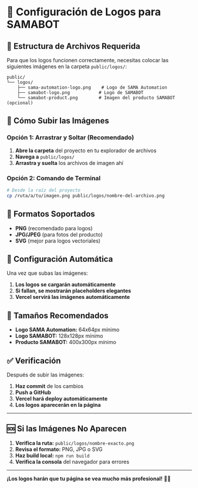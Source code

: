 # 🎨 Configuración de Logos para SAMABOT

## 📁 Estructura de Archivos Requerida

Para que los logos funcionen correctamente, necesitas colocar las siguientes imágenes en la carpeta `public/logos/`:

```
public/
└── logos/
    ├── sama-automation-logo.png    # Logo de SAMA Automation
    ├── samabot-logo.png           # Logo de SAMABOT
    └── samabot-product.png        # Imagen del producto SAMABOT (opcional)
```

## 🚀 Cómo Subir las Imágenes

### Opción 1: Arrastrar y Soltar (Recomendado)
1. **Abre la carpeta** del proyecto en tu explorador de archivos
2. **Navega a** `public/logos/`
3. **Arrastra y suelta** los archivos de imagen ahí

### Opción 2: Comando de Terminal
```bash
# Desde la raíz del proyecto
cp /ruta/a/tu/imagen.png public/logos/nombre-del-archivo.png
```

## 🎯 Formatos Soportados

- **PNG** (recomendado para logos)
- **JPG/JPEG** (para fotos del producto)
- **SVG** (mejor para logos vectoriales)

## 🔧 Configuración Automática

Una vez que subas las imágenes:
1. **Los logos se cargarán automáticamente**
2. **Si fallan, se mostrarán placeholders elegantes**
3. **Vercel servirá las imágenes automáticamente**

## 📱 Tamaños Recomendados

- **Logo SAMA Automation:** 64x64px mínimo
- **Logo SAMABOT:** 128x128px mínimo  
- **Producto SAMABOT:** 400x300px mínimo

## ✅ Verificación

Después de subir las imágenes:
1. **Haz commit** de los cambios
2. **Push a GitHub**
3. **Vercel hará deploy automáticamente**
4. **Los logos aparecerán en la página**

---

## 🆘 Si las Imágenes No Aparecen

1. **Verifica la ruta:** `public/logos/nombre-exacto.png`
2. **Revisa el formato:** PNG, JPG o SVG
3. **Haz build local:** `npm run build`
4. **Verifica la consola** del navegador para errores

---

**¡Los logos harán que tu página se vea mucho más profesional!** 🎨✨

